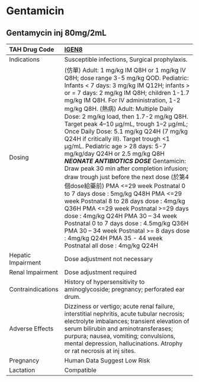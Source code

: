 # Gentamicin

## Gentamycin inj 80mg/2mL

| TAH Drug Code      | [IGEN8](https://www.tahsda.org.tw/drugs/hissearch.php?drug_code=IGEN8)                                                                                                                                                                                                                                                                                                                                                                                                                                                                                                                                                                                                                                                                                                                                                                                                                                                                                                                                   |
|:-------------------|:---------------------------------------------------------------------------------------------------------------------------------------------------------------------------------------------------------------------------------------------------------------------------------------------------------------------------------------------------------------------------------------------------------------------------------------------------------------------------------------------------------------------------------------------------------------------------------------------------------------------------------------------------------------------------------------------------------------------------------------------------------------------------------------------------------------------------------------------------------------------------------------------------------------------------------------------------------------------------------------------------------|
| Indications        | Susceptible infections, Surgical prophylaxis.                                                                                                                                                                                                                                                                                                                                                                                                                                                                                                                                                                                                                                                                                                                                                                                                                                                                                                                                                            |
| Dosing             | (仿單) Adult: 1 mg/kg IM Q8H or 1 mg/kg IV Q8H; dose range 3-5 mg/kg QOD. Pediatric: Infants < 7 days: 3 mg/kg IM Q12H; infants > or = 7 days: 2 mg/kg IM Q8H; children 1-1.7 mg/kg IM Q8H. For IV administration, 1-2 mg/kg Q8H. (熱病) Adult: Multiple Daily Dose: 2 mg/kg load, then 1.7-2 mg/kg Q8H. Target peak 4–10 μg/mL, trough 1–2 μg/mL; Once Daily Dose: 5.1 mg/kg Q24H (7 mg/kg Q24H if critically ill). Target trough <1 μg/mL. Pediatric age > 28 days: 5-7 mg/kg/day Q24H or 2.5 mg/kg Q8H *****NEONATE ANTIBIOTICS DOSE***** Gentamicin: Draw peak 30 min after completion infusion; draw trough just before the next dose (於第4個dose給藥前) PMA <=29 week Postnatal 0 to 7 days dose : 5mg/kg Q48H PMA <=29 week Postnatal 8 to 28 days dose : 4mg/kg Q36H PMA <=29 week Postnatal >=29 days dose : 4mg/kg Q24H PMA 30 – 34 week Postnatal 0 to 7 days dose : 4.5mg/kg Q36H PMA 30 – 34 week Postnatal >= 8 days dose : 4mg/kg Q24H PMA 35 - 44 week Postnatal all dose : 4mg/kg Q24H |
| Hepatic Impairment | Dose adjustment not necessary                                                                                                                                                                                                                                                                                                                                                                                                                                                                                                                                                                                                                                                                                                                                                                                                                                                                                                                                                                            |
| Renal Impairment   | Dose adjustment required                                                                                                                                                                                                                                                                                                                                                                                                                                                                                                                                                                                                                                                                                                                                                                                                                                                                                                                                                                                 |
| Contraindications  | History of hypersensitivity to aminoglycoside; pregnancy; perforated ear drum.                                                                                                                                                                                                                                                                                                                                                                                                                                                                                                                                                                                                                                                                                                                                                                                                                                                                                                                           |
| Adverse Effects    | Dizziness or vertigo; acute renal failure, interstitial nephritis, acute tubular necrosis; electrolyte imbalances; transient elevation of serum bilirubin and aminotransferases; purpura; nausea, vomiting; convulsions, mental depression, hallucinations. Atrophy or rat necrosis at inj sites.                                                                                                                                                                                                                                                                                                                                                                                                                                                                                                                                                                                                                                                                                                        |
| Pregnancy          | Human Data Suggest Low Risk                                                                                                                                                                                                                                                                                                                                                                                                                                                                                                                                                                                                                                                                                                                                                                                                                                                                                                                                                                              |
| Lactation          | Compatible                                                                                                                                                                                                                                                                                                                                                                                                                                                                                                                                                                                                                                                                                                                                                                                                                                                                                                                                                                                               |

